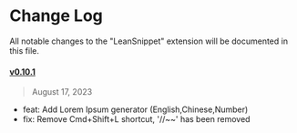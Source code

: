 # Change Log

All notable changes to the "LeanSnippet" extension will be documented in this file.

<!-- Check [Keep a Changelog](http://keepachangelog.com/) for recommendations on how to structure this file. -->

#### [v0.10.1](https://marketplace.visualstudio.com/items?itemName=IceyWu.LeanSnippet)

> August 17, 2023

- feat: Add Lorem Ipsum generator (English,Chinese,Number)
- fix: Remove Cmd+Shift+L shortcut, '//~~' has been removed
